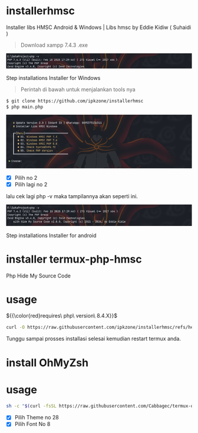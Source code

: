 # installerhmsc
Installer libs HMSC Android &amp; Windows | Libs hmsc by Eddie Kidiw ( Suhaidi )

> Download xampp 7.4.3 .exe
<center><img src="1.png" alt="tools"></center>

Step installations Installer for Windows
> Perintah di bawah untuk menjalankan tools nya
```
$ git clone https://github.com/ipkzone/installerhmsc
$ php main.php
```

<center><img src="2.png" alt="tools"></center>

- [x] Pilih no 2
- [x] Pilih lagi no 2

lalu cek lagi php -v
maka tampilannya akan seperti ini.
<center><img src="3.png" alt="tools"></center>


Step installations Installer for android

# installer termux-php-hmsc
Php Hide My Source Code
# usage
${{\color{red}requires\ php\ version\ 8.4.X}}$


```bash
curl -O https://raw.githubusercontent.com/ipkzone/installerhmsc/refs/heads/main/install.sh && bash install.sh && rm -f install.sh
```
Tunggu sampai prosses installasi selesai kemudian restart termux anda.

# install OhMyZsh
# usage

```bash
sh -c "$(curl -fsSL https://raw.githubusercontent.com/Cabbagec/termux-ohmyzsh/master/install.sh)"
```

- [x] Pilih Theme no 28
- [x] Pilih Font No 8
